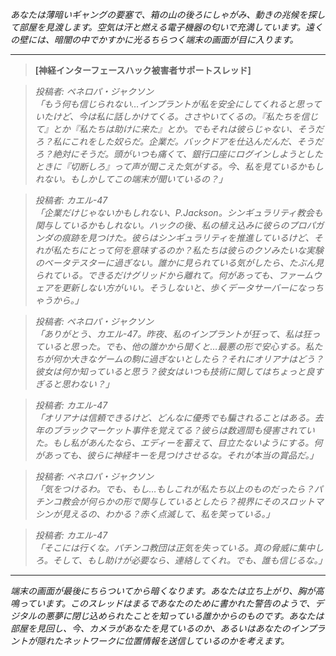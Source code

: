 _あなたは薄暗いギャングの要塞で、箱の山の後ろにしゃがみ、動きの兆候を探して部屋を見渡します。空気は汗と燃える電子機器の匂いで充満しています。遠くの壁には、暗闇の中でかすかに光るちらつく端末の画面が目に入ります。_

---

> **[神経インターフェースハック被害者サポートスレッド]**

> _投稿者: ペネロパ・ジャクソン_  
> _「もう何も信じられない…インプラントが私を安全にしてくれると思っていたけど、今は私に話しかけてくる。ささやいてくるの。『私たちを信じて』とか『私たちは助けに来た』とか。でもそれは彼らじゃない、そうだろ？私にこれをした奴らだ。企業だ。バックドアを仕込んだんだ、そうだろ？絶対にそうだ。頭がいつも痛くて、銀行口座にログインしようとしたときに『切断しろ』って声が聞こえた気がする。今、私を見ているかもしれない。もしかしてこの端末が聞いているの？」_

> _投稿者: カエル-47_  
> _「企業だけじゃないかもしれない、P.Jackson。シンギュラリティ教会も関与しているかもしれない。ハックの後、私の植え込みに彼らのプロパガンダの痕跡を見つけた。彼らはシンギュラリティを推進しているけど、それが私たちにとって何を意味するのか？私たちは彼らのクソみたいな実験のベータテスターに過ぎない。誰かに見られている気がしたら、たぶん見られている。できるだけグリッドから離れて。何があっても、ファームウェアを更新しない方がいい。そうしないと、歩くデータサーバーになっちゃうから。」_

> _投稿者: ペネロパ・ジャクソン_  
> _「ありがとう、カエル-47。昨夜、私のインプラントが狂って、私は狂っていると思った。でも、他の誰かから聞くと…最悪の形で安心する。私たちが何か大きなゲームの駒に過ぎないとしたら？それにオリアナはどう？彼女は何か知っていると思う？彼女はいつも技術に関してはちょっと良すぎると思わない？」_

> _投稿者: カエル-47_  
> _「オリアナは信頼できるけど、どんなに優秀でも騙されることはある。去年のブラックマーケット事件を覚えてる？彼らは数週間も侵害されていた。もし私があんたなら、エディーを蓄えて、目立たないようにする。何があっても、彼らに神経キーを見つけさせるな。それが本当の賞品だ。」_

> _投稿者: ペネロパ・ジャクソン_  
> _「気をつけるわ。でも、もし…もしこれが私たち以上のものだったら？パチンコ教会が何らかの形で関与しているとしたら？視界にそのスロットマシンが見えるの、わかる？赤く点滅して、私を笑っている。」_

> _投稿者: カエル-47_  
> _「そこには行くな。パチンコ教団は正気を失っている。真の脅威に集中しろ。そして、もし助けが必要なら、連絡してくれ。でも、誰も信じるな。」_

---

_端末の画面が最後にちらついてから暗くなります。あなたは立ち上がり、胸が高鳴っています。このスレッドはまるであなたのために書かれた警告のようで、デジタルの悪夢に閉じ込められたことを知っている誰かからのものです。あなたは部屋を見回し、今、カメラがあなたを見ているのか、あるいはあなたのインプラントが隠れたネットワークに位置情報を送信しているのかを考えます。_
